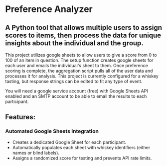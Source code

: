 # Preference Analyzer
## A Python tool that allows multiple users to assign scores to items, then process the data for unique insights about the individual and the group.

This project utilizes google sheets to allow users to give a score from 0 to 100 of an item in question. The setup function creates google sheets for each user and emails the individual's sheet to them. Once preference scoring is complete, the aggregation script pulls all of the user data and processes it for analysis. This project is currently configured for a whiskey tasting, but response strings can be edited to fit any type of event.

You will need a google service account (free) with Google Sheets API enabled and an SMTP account to be able to email the results to each participant.

## Features:
### Automated Google Sheets Integration
 - Creates a dedicated Google Sheet for each participant.
 - Automatically populates each sheet with whiskey identifiers (either names or blind labels).
 - Assigns a randomized score for testing and prevents API rate limits.